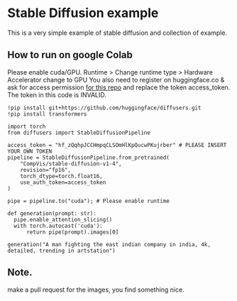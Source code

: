 # Stable Diffusion example
This is a very simple example of stable diffusion and collection of example.

## How to run on google Colab

Please enable cuda/GPU. Runtime > Change runtime type > Hardware Accelerator change to GPU
You also need to register on huggingface.co & ask for access permission [for this repo](https://huggingface.co/CompVis/stable-diffusion-v1-4) and replace the token access_token. The token in this code is INVALID.

```
!pip install git+https://github.com/huggingface/diffusers.git
!pip install transformers

import torch
from diffusers import StableDiffusionPipeline

access_token = "hf_zQqhpJCCHmpqCLSOmHlKpQucwPKujrber" # PLEASE INSERT YOUR OWN TOKEN
pipeline = StableDiffusionPipeline.from_pretrained(
    "CompVis/stable-diffusion-v1-4",
    revision="fp16",
    torch_dtype=torch.float16,
    use_auth_token=access_token
)

pipe = pipeline.to("cuda"); # Please enable runtime

def generation(prompt: str):
  pipe.enable_attention_slicing()
  with torch.autocast('cuda'):
      return pipe(prompt).images[0]

generation("A man fighting the east indian company in india, 4k, detailed, trending in artstation")
```

## Note. 

make a pull request for the images, you find something nice.
